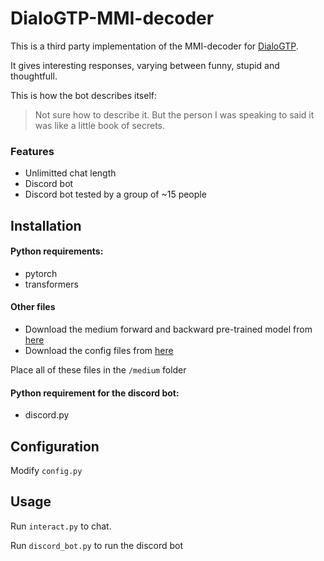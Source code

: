 # DialoGTP-MMI-decoder
This is a third party implementation of the MMI-decoder for [DialoGTP](https://github.com/microsoft/DialoGPT).

It gives interesting responses, varying between funny, stupid and thoughtfull.

This is how the bot describes itself:
> Not sure how to describe it. But the person I was speaking to said it was like a little book of secrets.

### Features
* Unlimitted chat length
* Discord bot
* Discord bot tested by a group of ~15 people

## Installation

#### Python requirements:
* pytorch
* transformers

#### Other files
* Download the medium forward and backward pre-trained model from [here](https://github.com/microsoft/DialoGPT#models)
* Download the config files from [here](https://github.com/microsoft/DialoGPT/tree/master/configs)

Place all of these files in the `/medium` folder

#### Python requirement for the discord bot:
* discord.py

## Configuration
Modify `config.py`

## Usage
Run `interact.py` to chat.

Run `discord_bot.py` to run the discord bot
